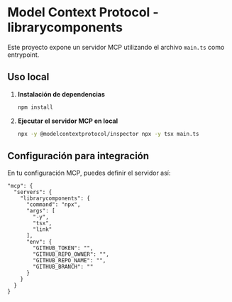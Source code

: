 # Model Context Protocol - librarycomponents

Este proyecto expone un servidor MCP utilizando el archivo `main.ts` como entrypoint.

## Uso local

1. **Instalación de dependencias**
   ```bash
   npm install
   ```

2. **Ejecutar el servidor MCP en local**
   ```bash
   npx -y @modelcontextprotocol/inspector npx -y tsx main.ts
   ```

## Configuración para integración

En tu configuración MCP, puedes definir el servidor así:

```jsonc
"mcp": {
  "servers": {
    "librarycomponents": {
      "command": "npx",
      "args": [
        "-y",
        "tsx",
        "link"
      ],
      "env": {
        "GITHUB_TOKEN": "",
        "GITHUB_REPO_OWNER": "",
        "GITHUB_REPO_NAME": "",
        "GITHUB_BRANCH": ""
      }
    }
  }
}
